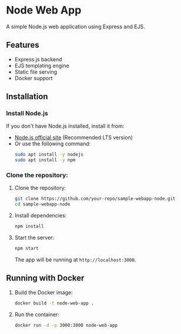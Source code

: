 # Node Web App

A simple Node.js web application using Express and EJS.

## Features
- Express.js backend
- EJS templating engine
- Static file serving
- Docker support

## Installation
### Install Node.js

If you don't have Node.js installed, install it from:
- [Node.js official site](https://nodejs.org/) (Recommended LTS version)
- Or use the following command:
  ```sh
  sudo apt install -y nodejs
  sudo apt install -y npm
  ```

### Clone the repository:
1. Clone the repository:
   ```sh
   git clone https://github.com/your-repo/sample-webapp-node.git
   cd sample-webapp-node
   ```

2. Install dependencies:
   ```sh
   npm install
   ```

3. Start the server:
   ```sh
   npm start
   ```
   The app will be running at `http://localhost:3000`.

## Running with Docker

1. Build the Docker image:
   ```sh
   docker build -t node-web-app .
   ```

2. Run the container:
   ```sh
   docker run -d -p 3000:3000 node-web-app
   ```



<!-- Security scan triggered at 2025-09-02 15:27:59 -->